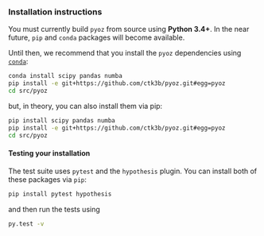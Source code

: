 ### Installation instructions


You must currently build ``pyoz`` from source using **Python 3.4+**.
In the near future, ``pip`` and ``conda`` packages will become available.

Until then, we recommend that you install the ``pyoz`` dependencies using
 [``conda``](https://www.continuum.io/downloads):
 
```bash
conda install scipy pandas numba
pip install -e git+https://github.com/ctk3b/pyoz.git#egg=pyoz
cd src/pyoz
```

but, in theory, you can also install them via pip:

```bash
pip install scipy pandas numba
pip install -e git+https://github.com/ctk3b/pyoz.git#egg=pyoz
cd src/pyoz
```

#### Testing your installation

The test suite uses ``pytest`` and the ``hypothesis`` plugin. You can install
both of these packages via ``pip``:

```bash
pip install pytest hypothesis
```

and then run the tests using

```bash
py.test -v
```